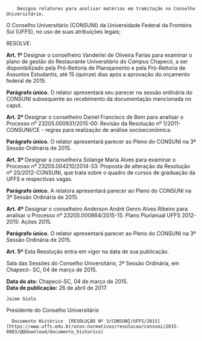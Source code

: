         Designa relatores para analisar matérias em tramitação no Conselho Universitário.  

O Conselho Universitário (CONSUNI) da Universidade Federal da Fronteira Sul (UFFS), no uso de suas atribuições legais;

 RESOLVE:

 **Art. 1º** Designar o conselheiro Vanderlei de Oliveira Farias para examinar o plano de gestão do Restaurante Universitário do *Campus* Chapecó, a ser disponibilizado pela Pró-Reitoria de Planejamento e pela Pró-Reitoria de Assuntos Estudantis, até 15 (quinze) dias após a aprovação do orçamento federal de 2015.

 **Parágrafo único.** O relator apresentará seu parecer na sessão ordinária do CONSUNI subsequente ao recebimento da documentação mencionada no caput.

 **Art. 2º** Designar o conselheiro Daniel Francisco de Bem para analisar o Processo nº 23205.000931/2015-00: Revisão da Resolução nº 1/2011-CONSUNI/CE - regras para realização de análise socioeconômica.

 **Parágrafo único.** O relator apresentará parecer ao Pleno do CONSUNI na 3ª Sessão Ordinária de 2015.

 **Art. 3º** Designar a conselheira Solange Maria Alves para examinar o Processo nº 23205.004210/2014-33: Proposta de alteração da Resolução nº 20/2012-CONSUNI, que trata sobre o quadro de cursos de graduação da UFFS e respectivas vagas.

 **Parágrafo único.** A relatora apresentará parecer ao Pleno do CONSUNI na 3ª Sessão Ordinária de 2015.

 **Art. 4º** Designar o conselheiro Anderson André Genro Alves Ribeiro para analisar o Processo nº 23205.000864/2015-15: Plano Plurianual UFFS 2012-2015: Ações 2015.

 **Parágrafo único.** O relator apresentará parecer ao Pleno do CONSUNI na 3ª Sessão Ordinária de 2015.

 **Art. 5º** Esta Resolução entra em vigor na data de sua publicação.

 Sala das Sessões do Conselho Universitário, 2ª Sessão Ordinária, em Chapecó- SC, 04 de março de 2015. 

   **Data do ato:** Chapecó-SC, 04 de março de 2015.   
 **Data de publicação:**  26 de abril de 2017. 

    Jaime Giolo   
 Presidente do Conselho Universitário 

      Documento Histórico  [RESOLUÇÃO Nº 3/CONSUNI/UFFS/2015](https://www.uffs.edu.br/atos-normativos/resolucao/consuni/2015-0003/@@download/documento_historico)     
      